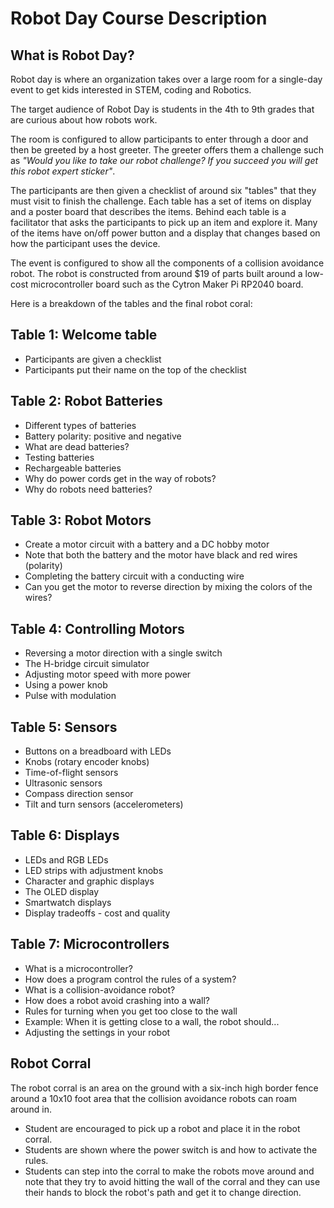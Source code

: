 # Robot Day Course Description

## What is Robot Day?

Robot day is where an organization takes over a large room for a single-day event to get kids interested in STEM, coding and Robotics.

The target audience of Robot Day is students in the 4th to 9th grades that
are curious about how robots work.

The room is configured to allow participants to enter through a door and then be greeted by a host greeter. The greeter offers them a challenge such as *"Would you like to take our robot challenge?  If you succeed you will get this robot expert sticker"*.

The participants are then given a checklist of around six "tables" that they must visit to finish the challenge.  Each table has a set of items on display and a poster board that describes the items.  Behind each table is a facilitator that asks the participants to pick up an item and explore it.  Many of the items have on/off power button and a display that changes based on how the participant uses the device.

The event is configured to show all the components of a collision avoidance robot.  The robot is constructed from around $19 of parts built around a low-cost microcontroller board such as the Cytron Maker Pi RP2040 board.

Here is a breakdown of the tables and the final robot coral:

## Table 1: Welcome table

- Participants are given a checklist
- Participants put their name on the top of the checklist

## Table 2: Robot Batteries

- Different types of batteries
- Battery polarity: positive and negative
- What are dead batteries?
- Testing batteries
- Rechargeable batteries
- Why do power cords get in the way of robots?
- Why do robots need batteries?

## Table 3: Robot Motors

- Create a motor circuit with a battery and a DC hobby motor
- Note that both the battery and the motor have black and red wires (polarity)
- Completing the battery circuit with a conducting wire
- Can you get the motor to reverse direction by mixing the colors of the wires?

## Table 4: Controlling Motors

- Reversing a motor direction with a single switch
- The H-bridge circuit simulator
- Adjusting motor speed with more power
- Using a power knob
- Pulse with modulation

## Table 5: Sensors

- Buttons on a breadboard with LEDs
- Knobs (rotary encoder knobs)
- Time-of-flight sensors
- Ultrasonic sensors
- Compass direction sensor
- Tilt and turn sensors (accelerometers)

## Table 6: Displays

- LEDs and RGB LEDs
- LED strips with adjustment knobs
- Character and graphic displays
- The OLED display
- Smartwatch displays
- Display tradeoffs - cost and quality

## Table 7: Microcontrollers

- What is a microcontroller?
- How does a program control the rules of a system?
- What is a collision-avoidance robot?
- How does a robot avoid crashing into a wall?
- Rules for turning when you get too close to the wall
- Example: When it is getting close to a wall, the robot should...
- Adjusting the settings in your robot

## Robot Corral

The robot corral is an area on the ground with a six-inch high border fence
around a 10x10 foot area that the collision avoidance robots can roam around in.

- Student are encouraged to pick up a robot and place it in the robot corral.
- Students are shown where the power switch is and how to activate the rules.
- Students can step into the corral to make the robots move around and note that they try to avoid hitting the wall of the corral and they can use their hands to block the robot's path and get it to change direction.
